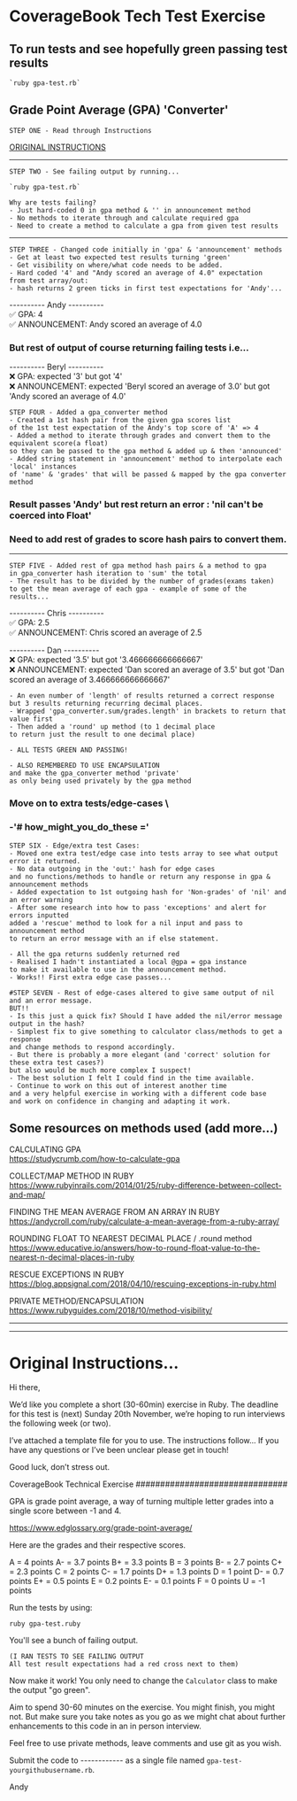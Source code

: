 # CoverageBook Tech Test Exercise

## To run tests and see hopefully green passing test results
```
`ruby gpa-test.rb`
```

## Grade Point Average (GPA) 'Converter'

``` 
STEP ONE - Read through Instructions
```
[ORIGINAL INSTRUCTIONS](#original-instructions)

------
``` 
STEP TWO - See failing output by running...

`ruby gpa-test.rb`

Why are tests failing? 
- Just hard-coded 0 in gpa method & '' in announcement method
- No methods to iterate through and calculate required gpa
- Need to create a method to calculate a gpa from given test results
```
-------

``` 
STEP THREE - Changed code initially in 'gpa' & 'announcement' methods
- Get at least two expected test results turning 'green'
- Get visibility on where/what code needs to be added.
- Hard coded '4' and "Andy scored an average of 4.0" expectation 
from test array/out: 
- hash returns 2 green ticks in first test expectations for 'Andy'... 
```

---------- Andy ---------- \
✅ GPA: 4 \
✅ ANNOUNCEMENT: Andy scored an average of 4.0

### But rest of output of course returning failing tests i.e...

---------- Beryl ---------- \
❌ GPA: expected '3' but got '4' \
❌ ANNOUNCEMENT: expected 'Beryl scored an average of 3.0' but got 'Andy scored an average of 4.0'

```
STEP FOUR - Added a gpa_converter method
- Created a 1st hash pair from the given gpa scores list
of the 1st test expectation of the Andy's top score of 'A' => 4
- Added a method to iterate through grades and convert them to the equivalent score(a float) 
so they can be passed to the gpa method & added up & then 'announced'
- Added string statement in 'announcement' method to interpolate each 'local' instances
of 'name' & 'grades' that will be passed & mapped by the gpa converter method
```

### Result passes 'Andy' but rest return an error : 'nil can't be coerced into Float'
### Need to add rest of grades to score hash pairs to convert them.

-------

``` 
STEP FIVE - Added rest of gpa method hash pairs & a method to gpa 
in gpa_converter hash iteration to 'sum' the total
- The result has to be divided by the number of grades(exams taken)
to get the mean average of each gpa - example of some of the results...
```

---------- Chris ---------- \
✅ GPA: 2.5 \
✅ ANNOUNCEMENT: Chris scored an average of 2.5 

---------- Dan ---------- \
❌ GPA: expected '3.5' but got '3.466666666666667' \
❌ ANNOUNCEMENT: expected 'Dan scored an average of 3.5' but got 'Dan scored an average of 3.466666666666667'

```
- An even number of 'length' of results returned a correct response
but 3 results returning recurring decimal places.
- Wrapped 'gpa_converter.sum/grades.length' in brackets to return that value first
- Then added a 'round' up method (to 1 decimal place 
to return just the result to one decimal place)

- ALL TESTS GREEN AND PASSING!
```

```
- ALSO REMEMBERED TO USE ENCAPSULATION
and make the gpa_converter method 'private'
as only being used privately by the gpa method
```

### Move on to extra tests/edge-cases \
### -'# how_might_you_do_these ='

```
STEP SIX - Edge/extra test Cases:
- Moved one extra test/edge case into tests array to see what output error it returned.
- No data outgoing in the 'out:' hash for edge cases 
and no functions/methods to handle or return any response in gpa & announcement methods
- Added expectation to 1st outgoing hash for 'Non-grades' of 'nil' and an error warning
- After some research into how to pass 'exceptions' and alert for errors inputted
added a 'rescue' method to look for a nil input and pass to announcement method
to return an error message with an if else statement.

- All the gpa returns suddenly returned red
- Realised I hadn't instantiated a local @gpa = gpa instance
to make it available to use in the announcement method.
- Works!! First extra edge case passes...
```

```
#STEP SEVEN - Rest of edge-cases altered to give same output of nil and an error message.
BUT!!
- Is this just a quick fix? Should I have added the nil/error message output in the hash?
- Simplest fix to give something to calculator class/methods to get a response
and change methods to respond accordingly. 
- But there is probably a more elegant (and 'correct' solution for these extra test cases?)
but also would be much more complex I suspect!
- The best solution I felt I could find in the time available.
- Continue to work on this out of interest another time
and a very helpful exercise in working with a different code base
and work on confidence in changing and adapting it work.
```
## Some resources on methods used (add more...)
CALCULATING GPA \
https://studycrumb.com/how-to-calculate-gpa

COLLECT/MAP METHOD IN RUBY \
https://www.rubyinrails.com/2014/01/25/ruby-difference-between-collect-and-map/

FINDING THE MEAN AVERAGE FROM AN ARRAY IN RUBY \
https://andycroll.com/ruby/calculate-a-mean-average-from-a-ruby-array/

ROUNDING FLOAT TO NEAREST DECIMAL PLACE / .round method \
https://www.educative.io/answers/how-to-round-float-value-to-the-nearest-n-decimal-places-in-ruby

RESCUE EXCEPTIONS IN RUBY \
https://blog.appsignal.com/2018/04/10/rescuing-exceptions-in-ruby.html

PRIVATE METHOD/ENCAPSULATION
https://www.rubyguides.com/2018/10/method-visibility/

-------------
-------------

# Original Instructions...


Hi there,

We’d like you complete a short (30-60min) exercise in Ruby. The deadline for this test is (next) Sunday 20th November, we’re hoping to run interviews the following week (or two).

I’ve attached a template file for you to use. The instructions follow... 
If you have any questions or I’ve been unclear please get in touch!

Good luck, don’t stress out.

CoverageBook Technical Exercise
###############################

GPA is grade point average, a way of turning multiple letter grades into a single score between -1 and 4.

https://www.edglossary.org/grade-point-average/

Here are the grades and their respective scores.

A = 4 points
A- = 3.7 points
B+ = 3.3 points
B = 3 points
B- = 2.7 points
C+ = 2.3 points
C = 2 points
C- = 1.7 points
D+ = 1.3 points
D = 1 point
D- = 0.7 points
E+ = 0.5 points
E = 0.2 points
E- = 0.1 points
F = 0 points
U = -1 points

Run the tests by using:

```shell
ruby gpa-test.ruby
```

You'll see a bunch of failing output.

```
(I RAN TESTS TO SEE FAILING OUTPUT
All test result expectations had a red cross next to them)
```

Now make it work! You only need to change the `Calculator` class to make the output "go green".

Aim to spend 30-60 minutes on the exercise. You might finish, you might not. But make sure you take notes as you go as we might chat about further enhancements to this code in an in person interview.

Feel free to use private methods, leave comments and use git as you wish.

Submit the code to ------------ as a single file named `gpa-test-yourgithubusername.rb`.

Andy
